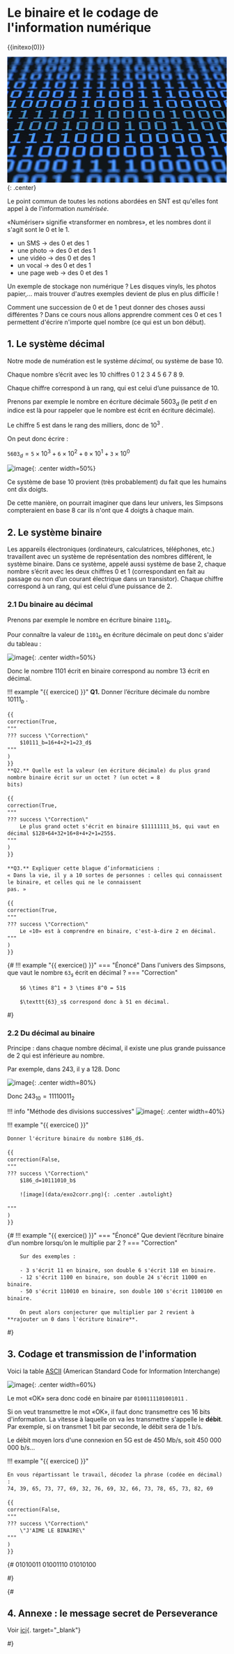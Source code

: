 # Le binaire et le codage de l'information numérique

{{initexo(0)}}

![image](data/img.png){: .center}

Le point commun de toutes les notions abordées en SNT est qu'elles font appel à de l'information *numérisée*.

«Numériser» signifie «transformer en nombres», et les nombres dont il s'agit sont le 0 et le 1.

- un SMS → des 0 et des 1
- une photo → des 0 et des 1
- une vidéo → des 0 et des 1
- un vocal → des 0 et des 1
- une page web → des 0 et des 1

Un exemple de stockage non numérique ? Les disques vinyls, les photos papier,... mais trouver d'autres exemples devient de plus en plus difficile !

Comment une succession de 0 et de 1 peut donner des choses aussi différentes ? Dans ce cours nous allons apprendre comment ces 0 et ces 1 permettent d'écrire n'importe quel nombre (ce qui est un bon début).

## 1. Le système décimal

Notre mode de numération est le système *décimal*, ou système de base 10.

Chaque nombre s’écrit avec les 10 chiffres 0 1 2 3 4 5 6 7 8 9.

Chaque chiffre correspond à un rang, qui est celui d’une puissance de 10.


Prenons par exemple le nombre en écriture décimale $5603_d$ (le petit *d* en indice est là pour rappeler que le nombre
est écrit en écriture décimale).

Le chiffre 5 est dans le rang des milliers, donc de $10^3$ .

On peut donc écrire :

$\texttt{5603}_d=\texttt{5} \times 10^3 + \texttt{6} \times 10^2 + \texttt{0} \times 10^1 + \texttt{3} \times 10^0$

![image](data/tab10.png){: .center width=50%}



Ce système de base 10 provient (très probablement) du fait que les humains ont dix doigts.

De cette manière, on pourrait imaginer que dans leur univers, les Simpsons compteraient en base 8 car ils n'ont que 4 doigts à chaque main.




## 2. Le système binaire

Les appareils électroniques (ordinateurs, calculatrices, téléphones, etc.) travaillent avec un système de représentation des nombres différent, le système binaire. Dans ce système, appelé aussi système de base 2, chaque nombre
s’écrit avec les deux chiffres 0 et 1 (correspondant en fait au passage ou non d’un courant électrique dans un
transistor). Chaque chiffre correspond à un rang, qui est celui d’une puissance de 2.

### 2.1 Du binaire au décimal

Prenons par exemple le nombre en écriture binaire $\texttt{1101}_b$.

Pour connaître la valeur de $\texttt{1101}_b$ en écriture décimale on peut donc s'aider du tableau :

![image](data/tabbin.png){: .center width=50%}


Donc le nombre 1101 écrit en binaire correspond au nombre 13 écrit en décimal.


!!! example "{{ exercice() }}"
    **Q1.** Donner l’écriture décimale du nombre $10111_b$ .

    {{
    correction(True,
    """
    ??? success \"Correction\" 
        $10111_b=16+4+2+1=23_d$
    """
    )
    }}
    **Q2.** Quelle est la valeur (en écriture décimale) du plus grand nombre binaire écrit sur un octet ? (un octet = 8
    bits)

    {{
    correction(True,
    """
    ??? success \"Correction\" 
        Le plus grand octet s'écrit en binaire $11111111_b$, qui vaut en décimal $128+64+32+16+8+4+2+1=255$. 
    """
    )
    }}

    **Q3.** Expliquer cette blague d’informaticiens :
    « Dans la vie, il y a 10 sortes de personnes : celles qui connaissent le binaire, et celles qui ne le connaissent
    pas. »

    {{
    correction(True,
    """
    ??? success \"Correction\" 
        Le «10» est à comprendre en binaire, c'est-à-dire 2 en décimal. 
    """
    )
    }}
    
 
    
        

{#
!!! example "{{ exercice() }}"
    === "Énoncé"
        Dans l'univers des Simpsons, que vaut le nombre $\texttt{63}_s$ écrit en décimal ?
    === "Correction"

        $6 \times 8^1 + 3 \times 8^0 = 51$ 

        $\texttt{63}_s$ correspond donc à 51 en décimal.


#}

### 2.2 Du décimal au binaire

Principe : dans chaque nombre décimal, il existe une plus grande puissance de 2 qui est inférieure au nombre.

Par exemple, dans 243, il y a 128. Donc

![image](data/dec.png){: .center width=80%}

Donc $243_{10}=11110011_2$

!!! info "Méthode des divisions successives"
    ![image](data/div.png){: .center width=40%}
    

!!! example "{{ exercice() }}"
   
    Donner l'écriture binaire du nombre $186_d$.
    
    {{
    correction(False,
    """
    ??? success \"Correction\" 
        $186_d=10111010_b$ 

        ![image](data/exo2corr.png){: .center .autolight}
        
    """
    )
    }}
        
        
        
{#
!!! example "{{ exercice() }}"
    === "Énoncé"
        Que devient l’écriture binaire d’un nombre lorsqu’on le multiplie par 2 ?
    === "Correction"
        
        Sur des exemples : 

        - 3 s'écrit 11 en binaire, son double 6 s'écrit 110 en binaire.
        - 12 s'écrit 1100 en binaire, son double 24 s'écrit 11000 en binaire.
        - 50 s'écrit 110010 en binaire, son double 100 s'écrit 1100100 en binaire.
        
        On peut alors conjecturer que multiplier par 2 revient à **rajouter un 0 dans l'écriture binaire**. 
        
#}
## 3. Codage et transmission de l'information

Voici la table [ASCII](https://fr.wikipedia.org/wiki/American_Standard_Code_for_Information_Interchange) (American Standard Code for Information Interchange)

![image](data/ascii.png){: .center width=60%}

Le mot «OK» sera donc codé en binaire par ```0100111101001011``` .

Si on veut transmettre le mot «OK», il faut donc transmettre ces 16 bits d'information. La vitesse à laquelle on va les transmettre s'appelle le **débit**. Par exemple, si on transmet 1 bit par seconde, le débit sera de 1 b/s. 

Le débit moyen lors d'une connexion en 5G est de 450 Mb/s, soit 450 000 000 b/s...


!!! example "{{ exercice() }}"
    
    En vous répartissant le travail, décodez la phrase (codée en décimal) :
    74, 39, 65, 73, 77, 69, 32, 76, 69, 32, 66, 73, 78, 65, 73, 82, 69
    
    {{
    correction(False,
    """
    ??? success \"Correction\" 
        \"J'AIME LE BINAIRE\" 
    """
    )
    }}
        
        
        

{#
01010011
01001110
01010100

#}

{#
## 4. Annexe : le message secret de Perseverance

Voir [ici](https://glassus.github.io/snt/Theme0_Bases_de_Python/Exercice_Perseverance/){. target="_blank"}

#}